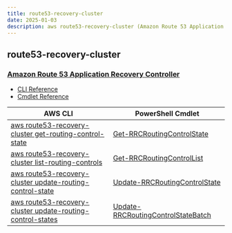 ```yaml
---
title: route53-recovery-cluster
date: 2025-01-03
description: aws route53-recovery-cluster (Amazon Route 53 Application Recovery Controller) command/cmdlet list.
---
```


## route53-recovery-cluster

### [Amazon Route 53 Application Recovery Controller](https://aws.amazon.com/route53/application-recovery-controller/)

* [CLI Reference](https://awscli.amazonaws.com/v2/documentation/api/latest/reference/route53-recovery-cluster/index.html)
* [Cmdlet Reference](https://docs.aws.amazon.com/powershell/latest/reference/items/Route53RecoveryCluster_cmdlets.html)

|AWS CLI|PowerShell Cmdlet|
|----|----|
|[aws route53-recovery-cluster get-routing-control-state](https://awscli.amazonaws.com/v2/documentation/api/latest/reference/route53-recovery-cluster/get-routing-control-state.html)|[Get-RRCRoutingControlState](https://docs.aws.amazon.com/powershell/latest/reference/items/Get-RRCRoutingControlState.html)|
|[aws route53-recovery-cluster list-routing-controls](https://awscli.amazonaws.com/v2/documentation/api/latest/reference/route53-recovery-cluster/list-routing-controls.html)|[Get-RRCRoutingControlList](https://docs.aws.amazon.com/powershell/latest/reference/items/Get-RRCRoutingControlList.html)|
|[aws route53-recovery-cluster update-routing-control-state](https://awscli.amazonaws.com/v2/documentation/api/latest/reference/route53-recovery-cluster/update-routing-control-state.html)|[Update-RRCRoutingControlState](https://docs.aws.amazon.com/powershell/latest/reference/items/Update-RRCRoutingControlState.html)|
|[aws route53-recovery-cluster update-routing-control-states](https://awscli.amazonaws.com/v2/documentation/api/latest/reference/route53-recovery-cluster/update-routing-control-states.html)|[Update-RRCRoutingControlStateBatch](https://docs.aws.amazon.com/powershell/latest/reference/items/Update-RRCRoutingControlStateBatch.html)|

